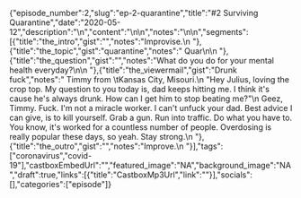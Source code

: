 {"episode_number":2,"slug":"ep-2-quarantine","title":"#2 Surviving Quarantine","date":"2020-05-12","description":"\n","content":"\n\n","notes":"\n\n","segments":[{"title":"the_intro","gist":"","notes":"Improvise.\n    "},{"title":"the_topic","gist":"quarantine","notes":"      Quar\n\n    "},{"title":"the_question","gist":"","notes":"What do you do for your mental health everyday?\n\n    "},{"title":"the_viewermail","gist":"Drunk fuck","notes":"    Timmy from \tKansas City, Misouri.\n    \"Hey Julius, loving the crop top. My question to you today is, dad keeps hitting me. I think it's cause he's always drunk. How can I get him to stop beating me?\"\n    Geez, Timmy. Fuck. I'm not a miracle worker. I can't unfuck your dad. Best advice I can give, is to kill yourself. Grab a gun. Run into traffic. Do what you have to. You know, it's worked for a countless number of people. Overdosing is really popular these days, so yeah. Stay strong.\n    "},{"title":"the_outro","gist":"","notes":"Improve.\n    "}],"tags":["coronavirus","covid-19"],"castboxEmbedUrl":"","featured_image":"NA","background_image":"NA","draft":true,"links":[{"title":"CastboxMp3Url","link":""}],"socials":[],"categories":["episode"]}